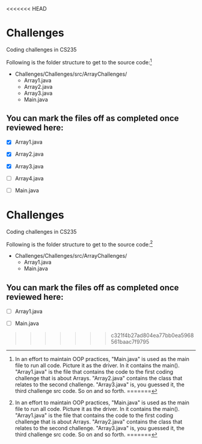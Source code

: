 <<<<<<< HEAD
# Challenges
Coding challenges in CS235

Following is the folder structure to get to the source code:[^1]

- Challenges/Challenges/src/ArrayChallenges/
    - Array1.java
    - Array2.java
    - Array3.java
    - Main.java

## You can mark the files off as completed once reviewed here:
- [X] Array1.java
- [X] Array2.java
- [X] Array3.java
- [ ] Array4.java
- [ ] Main.java


[^1]: In an effort to maintain OOP practices, "Main.java" is used as the main file to run all code. Picture it as the driver.
In it contains the main(). "Array1.java" is the file that contains the code to the first coding challenge that is about Arrays.
"Array2.java" contains the class that relates to the second challenge. "Array3.java" is, you guessed it, the third challenge src code.
So on and so forth. 
=======
# Challenges
Coding challenges in CS235

Following is the folder structure to get to the source code:[^1]

- Challenges/Challenges/src/ArrayChallenges/
    - Array1.java
    - Main.java

## You can mark the files off as completed once reviewed here:
- [ ] Array1.java
- [ ] Main.java


[^1]: In an effort to maintain OOP practices, "Main.java" is used as the main file to run all code. In it contains the main(). 
"Array1.java" is the file that contains the code to the first coding challenge that is about Arrays
>>>>>>> c321f4b27ad804ea77bb0ea5968561baac7f9795
